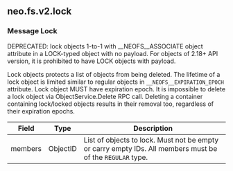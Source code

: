 ## neo.fs.v2.lock




### Message Lock

DEPRECATED: lock objects 1-to-1 with __NEOFS__ASSOCIATE object attribute in a
LOCK-typed object with no payload. For objects of 2.18+ API version, it is
prohibited to have LOCK objects with payload.

Lock objects protects a list of objects from being deleted. The lifetime of a
lock object is limited similar to regular objects in
`__NEOFS__EXPIRATION_EPOCH` attribute. Lock object MUST have expiration epoch.
It is impossible to delete a lock object via ObjectService.Delete RPC call.
Deleting a container containing lock/locked objects results in their removal
too, regardless of their expiration epochs.

| Field | Type | Description |
| ----- | ---- | ----------- |
| members | ObjectID | List of objects to lock. Must not be empty or carry empty IDs. All members must be of the `REGULAR` type. |
     
